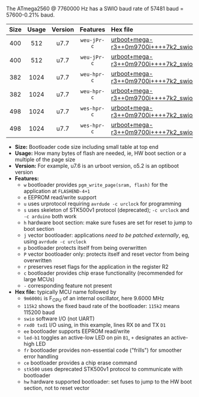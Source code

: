 The ATmega2560 @ 7760000 Hz has a SWIO baud rate of 57481 baud = 57600-0.21% baud.

|Size|Usage|Version|Features|Hex file|
|:-:|:-:|:-:|:-:|:--|
|400|512|u7.7|`weu-jPr-c`|[urboot+mega-r3++0m9700i++++7k2_swio_rxd2_txd3_ee_led+b7_fr_ce.hex](https://raw.githubusercontent.com/stefanrueger/urboot.hex/main/boards/mega-r3/internal_oscillator/fint++0m9700_Hz/br++++7k2_bps/urboot+mega-r3++0m9700i++++7k2_swio_rxd2_txd3_ee_led+b7_fr_ce.hex)|
|400|512|u7.7|`weu-jPr-c`|[urboot+mega-r3++0m9700i++++7k2_swio_rxe0_txe1_ee_led+b7_fr_ce.hex](https://raw.githubusercontent.com/stefanrueger/urboot.hex/main/boards/mega-r3/internal_oscillator/fint++0m9700_Hz/br++++7k2_bps/urboot+mega-r3++0m9700i++++7k2_swio_rxe0_txe1_ee_led+b7_fr_ce.hex)|
|382|1024|u7.7|`weu-hpr-c`|[urboot+mega-r3++0m9700i++++7k2_swio_rxd2_txd3_ee_led+b7_fr_ce_hw.hex](https://raw.githubusercontent.com/stefanrueger/urboot.hex/main/boards/mega-r3/internal_oscillator/fint++0m9700_Hz/br++++7k2_bps/urboot+mega-r3++0m9700i++++7k2_swio_rxd2_txd3_ee_led+b7_fr_ce_hw.hex)|
|382|1024|u7.7|`weu-hpr-c`|[urboot+mega-r3++0m9700i++++7k2_swio_rxe0_txe1_ee_led+b7_fr_ce_hw.hex](https://raw.githubusercontent.com/stefanrueger/urboot.hex/main/boards/mega-r3/internal_oscillator/fint++0m9700_Hz/br++++7k2_bps/urboot+mega-r3++0m9700i++++7k2_swio_rxe0_txe1_ee_led+b7_fr_ce_hw.hex)|
|498|1024|u7.7|`wes-hpr-c`|[urboot+mega-r3++0m9700i++++7k2_swio_rxd2_txd3_ee_led+b7_fr_ce_stk500_hw.hex](https://raw.githubusercontent.com/stefanrueger/urboot.hex/main/boards/mega-r3/internal_oscillator/fint++0m9700_Hz/br++++7k2_bps/urboot+mega-r3++0m9700i++++7k2_swio_rxd2_txd3_ee_led+b7_fr_ce_stk500_hw.hex)|
|498|1024|u7.7|`wes-hpr-c`|[urboot+mega-r3++0m9700i++++7k2_swio_rxe0_txe1_ee_led+b7_fr_ce_stk500_hw.hex](https://raw.githubusercontent.com/stefanrueger/urboot.hex/main/boards/mega-r3/internal_oscillator/fint++0m9700_Hz/br++++7k2_bps/urboot+mega-r3++0m9700i++++7k2_swio_rxe0_txe1_ee_led+b7_fr_ce_stk500_hw.hex)|

- **Size:** Bootloader code size including small table at top end
- **Usage:** How many bytes of flash are needed, ie, HW boot section or a multiple of the page size
- **Version:** For example, u7.6 is an urboot version, o5.2 is an optiboot version
- **Features:**
  + `w` bootloader provides `pgm_write_page(sram, flash)` for the application at `FLASHEND-4+1`
  + `e` EEPROM read/write support
  + `u` uses urprotocol requiring `avrdude -c urclock` for programming
  + `s` uses skeleton of STK500v1 protocol (deprecated); `-c urclock` and `-c arduino` both work
  + `h` hardware boot section: make sure fuses are set for reset to jump to boot section
  + `j` vector bootloader: applications *need to be patched externally*, eg, using `avrdude -c urclock`
  + `p` bootloader protects itself from being overwritten
  + `P` vector bootloader only: protects itself and reset vector from being overwritten
  + `r` preserves reset flags for the application in the register R2
  + `c` bootloader provides chip erase functionality (recommended for large MCUs)
  + `-` corresponding feature not present
- **Hex file:** typically MCU name followed by
  + `9m6000i` is F<sub>CPU</sub> of an internal oscillator, here 9.6000 MHz
  + `115k2` shows the fixed baud rate of the bootloader: `115k2` means 115200 baud
  + `swio` software I/O (not UART)
  + `rxd0 txd1` I/O using, in this example, lines RX `D0` and TX `D1`
  + `ee` bootloader supports EEPROM read/write
  + `led-b1` toggles an active-low LED on pin `B1`, `+` designates an active-high LED
  + `fr` bootloader provides non-essential code ("frills") for smoother error handling
  + `ce` bootloader provides a chip erase command
  + `stk500` uses deprecated STK500v1 protocol to communicate with bootloader
  + `hw` hardware supported bootloader: set fuses to jump to the HW boot section, not to reset vector
